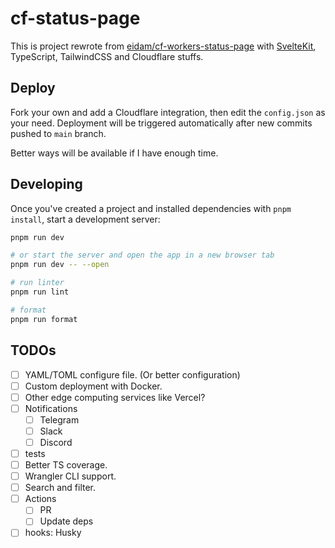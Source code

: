 # cf-status-page

This is project rewrote from [eidam/cf-workers-status-page](https://github.com/eidam/cf-workers-status-page) with [SvelteKit](https://kit.svelte.dev/), TypeScript, TailwindCSS and Cloudflare stuffs.

## Deploy

Fork your own and add a Cloudflare integration, then edit the `config.json` as your need. Deployment will be triggered automatically after new commits pushed to `main` branch.

Better ways will be available if I have enough time.

## Developing

Once you've created a project and installed dependencies with `pnpm install`, start a development server:

```bash
pnpm run dev

# or start the server and open the app in a new browser tab
pnpm run dev -- --open

# run linter
pnpm run lint

# format
pnpm run format
```

## TODOs

- [ ] YAML/TOML configure file. (Or better configuration)
- [ ] Custom deployment with Docker.
- [ ] Other edge computing services like Vercel?
- [ ] Notifications
  - [ ] Telegram
  - [ ] Slack
  - [ ] Discord
- [ ] tests
- [ ] Better TS coverage.
- [ ] Wrangler CLI support.
- [ ] Search and filter.
- [ ] Actions
  - [ ] PR
  - [ ] Update deps
- [ ] hooks: Husky
